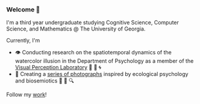 ### Welcome 👋

I'm a third year undergraduate studying Cognitive Science, Computer Science, and Mathematics @ The University of Georgia.

Currently, I'm
- 👁️ Conducting research on the spatiotemporal dynamics of the watercolor illusion in the Department of Psychology as a member of the <a href="https://research.franklin.uga.edu/visual-perception-laboratory/" target="_blank">Visual Perception Laboratory</a> 🧠 💾 🌀
- 📸 Creating a <a href="https://www.austinkral.com/persistence-of-vision#1" target="_blank">series of photographs</a> inspired by ecological psychology and biosemiotics 🌱 🐜 🔍

Follow my <a href="https://www.instagram.com/austinkral/" target="_blank">work</a>!

<!--
**austinkral/austinkral** is a ✨ _special_ ✨ repository because its `README.md` (this file) appears on your GitHub profile.

Here are some ideas to get you started:

- 🔭 I’m currently working on ...
- 🌱 I’m currently learning ...
- 👯 I’m looking to collaborate on ...
- 🤔 I’m looking for help with ...
- 💬 Ask me about ...
- 📫 How to reach me: ...
- 😄 Pronouns: ...
- ⚡ Fun fact: ...
-->
